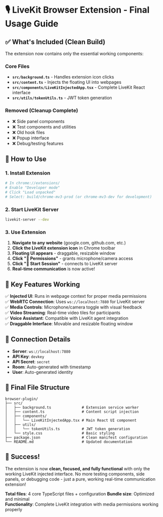 # 🎙️ LiveKit Browser Extension - Final Usage Guide

## ✅ What's Included (Clean Build)

The extension now contains only the essential working components:

### Core Files
- **`src/background.ts`** - Handles extension icon clicks
- **`src/content.ts`** - Injects the floating UI into webpages  
- **`src/components/LiveKitInjectedApp.tsx`** - Complete LiveKit React interface
- **`src/utils/tokenUtils.ts`** - JWT token generation

### Removed (Cleanup Complete)
- ❌ Side panel components
- ❌ Test components and utilities
- ❌ Old hook files
- ❌ Popup interface
- ❌ Debug/testing features

## 🚀 How to Use

### 1. Install Extension
```bash
# In chrome://extensions/
# Enable "Developer mode"
# Click "Load unpacked"
# Select: build/chrome-mv3-prod (or chrome-mv3-dev for development)
```

### 2. Start LiveKit Server
```bash
livekit-server --dev
```

### 3. Use Extension
1. **Navigate to any website** (google.com, github.com, etc.)
2. **Click the LiveKit extension icon** in Chrome toolbar
3. **Floating UI appears** - draggable, resizable window
4. **Click "📱 Permissions"** - grants microphone/camera access
5. **Click "🚀 Start Session"** - connects to LiveKit server
6. **Real-time communication** is now active!

## 🎯 Key Features Working

✅ **Injected UI**: Runs in webpage context for proper media permissions  
✅ **WebRTC Connection**: Uses `ws://localhost:7880` for LiveKit server  
✅ **Media Controls**: Microphone/camera toggle with visual feedback  
✅ **Video Streaming**: Real-time video tiles for participants  
✅ **Voice Assistant**: Compatible with LiveKit agent integration  
✅ **Draggable Interface**: Movable and resizable floating window  

## 🔧 Connection Details

- **Server**: `ws://localhost:7880`
- **API Key**: `devkey` 
- **API Secret**: `secret`
- **Room**: Auto-generated with timestamp
- **User**: Auto-generated identity

## 📁 Final File Structure

```
browser-plugin/
├── src/
│   ├── background.ts              # Extension service worker
│   ├── content.ts                 # Content script injection
│   ├── components/
│   │   └── LiveKitInjectedApp.tsx # Main React UI component
│   ├── utils/
│   │   └── tokenUtils.ts          # JWT token generation
│   └── style.css                  # Basic styling
├── package.json                   # Clean manifest configuration
└── README.md                      # Updated documentation
```

## 🎉 Success!

The extension is now **clean, focused, and fully functional** with only the working LiveKit injected interface. No more testing components, side panels, or debugging code - just a pure, working real-time communication extension!

**Total files**: 4 core TypeScript files + configuration
**Bundle size**: Optimized and minimal  
**Functionality**: Complete LiveKit integration with media permissions working properly
